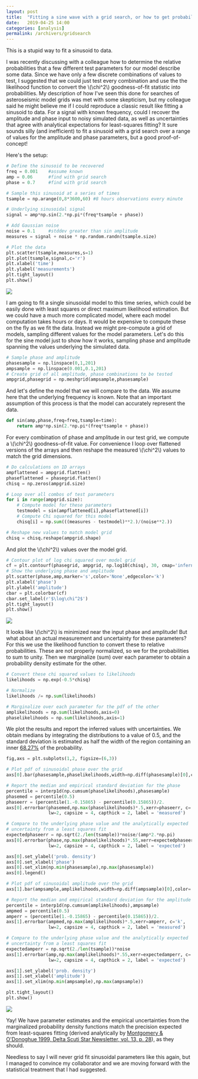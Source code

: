 ```yaml
---
layout: post
title:  "Fitting a sine wave with a grid search, or how to get probability density from goodness of fit"
date:   2019-04-25 14:00
categories: [analysis]
permalink: /archivers/gridsearch
---
```

This is a stupid way to fit a sinusoid to data.

I was recently discussing with a colleague how to determine the relative probabilities that a few different test parameters for our model describe some data.  Since we have only a few discrete combinations of values to test, I suggested that we could just test every combination and use the the likelihood function to convert the \\(\chi^2\\) goodness-of-fit statistic into probabilities. My description of how I've seen this done for searches of asteroseismic model grids was met with some skepticism, but my colleague said he might believe me if I could reproduce a classic result like fitting a sinusoid to data. For a signal with known frequency, could I recover the amplitude and phase input to noisy simulated data, as well as uncertainties that agree with analytical expectations for least-squares fitting?  It sure sounds silly (and inefficient) to fit a sinusoid with a grid search over a range of values for the amplitude and phase parameters, but a good proof-of-concept!

Here's the setup:
```python
# Define the sinusoid to be recovered
freq = 0.001   	#assume known
amp = 0.06     	#find with grid search
phase = 0.7    	#find with grid search

# Sample this sinusoid at a series of times
tsample = np.arange(0,8*3600,60) #8 hours observations every minute

# Underlying sinusoidal signal
signal = amp*np.sin(2.*np.pi*(freq*tsample + phase))

# Add Gaussian noise
noise = 0.1  	#stddev greater than sin amplitude
measures = signal + noise * np.random.randn(tsample.size)

# Plot the data
plt.scatter(tsample,measures,s=1)
plt.plot(tsample,signal,c='r')
plt.xlabel('time')
plt.ylabel('measurements')
plt.tight_layout()
plt.show()
```
<img src="http://keatonb.github.io/img/sinusoid.png" />

I am going to fit a single sinusoidal model to this time series, which could be easily done with least squares or direct maximum likelihood estimation. But we could have a much more complicated model, where each model computation takes hours or days.  It would be expensive to compute these on the fly as we fit the data.  Instead we might pre-compute a grid of models, sampling different values for the model parameters.  Let's do this for the sine model just to show how it works, sampling phase and amplitude spanning the values underlying the simulated data.  

```python
# Sample phase and amplitude
phasesample = np.linspace(0,1,201)
ampsample = np.linspace(0.001,0.1,201)
# Create grid of all amplitude, phase combinations to be tested
ampgrid,phasegrid = np.meshgrid(ampsample,phasesample)
```

And let's define the model that we will compare to the data. We assume here that the underlying frequency is known.  Note that an important assumption of this process is that the model can accurately represent the data.

```python
def sin(amp,phase,freq=freq,tsample=time):
    return amp*np.sin(2.*np.pi*(freq*tsample + phase))
```

For every combination of phase and amplitude in our test grid, we compute a \\(\chi^2\\) goodness-of-fit value. For convenience I loop over flattened versions of the arrays and then reshape the measured \\(\chi^2\\) values to match the grid dimensions.

```python
# Do calculations on 1D arrays
ampflattened = ampgrid.flatten()
phaseflattened = phasegrid.flatten()
chisq = np.zeros(ampgrid.size)

# Loop over all combos of test parameters
for i in range(ampgrid.size):
    # Compute model for these parameters
    testmodel = sin(ampflattened[i],phaseflattened[i])
    # Compute Chi squared for this model
    chisq[i] = np.sum(((measures - testmodel)**2.)/(noise**2.))

# Reshape new values to match model grid
chisq = chisq.reshape(ampgrid.shape)
```
And plot the \\(\chi^2\\) values over the model grid.

```python
# Contour plot of log chi squared over model grid
cf = plt.contourf(phasegrid, ampgrid, np.log10(chisq), 30, cmap='inferno_r',)
# Show the underlying phase and amplitude
plt.scatter(phase,amp,marker='s',color='None',edgecolor='k')
plt.xlabel('phase')
plt.ylabel('amplitude')
cbar = plt.colorbar(cf)
cbar.set_label(r'$\log\chi^2$')
plt.tight_layout()
plt.show()
```
<img src="http://keatonb.github.io/img/ampphasegrid.png" />

It looks like \\(\chi^2\\) is minimized near the input phase and amplitude! But what about an actual measurement and uncertainty for these parameters?  For this we use the likelihood function to convert these to relative probabilities. These are not properly normalized, so we for the probabilities to sum to unity.  Then we marginalize (sum) over each parameter to obtain a probability density estimate for the other. 

```python
# Convert these chi squared values to likelihoods
likelihoods = np.exp(-0.5*chisq)

# Normalize 
likelihoods /= np.sum(likelihoods)

# Marginalize over each parameter for the pdf of the other
amplikelihoods = np.sum(likelihoods,axis=0)
phaselikelihoods = np.sum(likelihoods,axis=1)
```

We plot the results and report the inferred values with uncertainties. We obtain medians by integrating the distributions to a value of 0.5, and the standard deviation is estimated as half the width of the region containing an inner [68.27%](https://en.wikipedia.org/wiki/68%E2%80%9395%E2%80%9399.7_rule) of the probability.

```python
fig,axs = plt.subplots(1,2, figsize=(6,3))

# Plot pdf of sinusoidal phase over the grid
axs[0].bar(phasesample,phaselikelihoods,width=np.diff(phasesample)[0],color='0.7')

# Report the median and empirical standard deviation for the phase
percentile = interp1d(np.cumsum(phaselikelihoods),phasesample)
phasemed = percentile(0.5)
phaseerr = (percentile(1.-0.15865) - percentile(0.15865))/2.
axs[0].errorbar(phasemed,np.max(phaselikelihoods)*.5,xerr=phaseerr, c='k', 
                lw=2, capsize = 4, capthick = 2, label = 'measured')

# Compare to the underlying phase value and the analytically expected 
# uncertainty from a least squares fit
expectedphaseerr = np.sqrt(2./len(tsample))*noise/(amp*2.*np.pi)
axs[0].errorbar(phase,np.max(phaselikelihoods)*.55,xerr=expectedphaseerr, c='red', 
                lw=2, capsize = 4, capthick = 2, label = 'expected')

axs[0].set_ylabel('prob. density')
axs[0].set_xlabel('phase')
axs[0].set_xlim(np.min(phasesample),np.max(phasesample))
axs[0].legend()

# Plot pdf of sinusoidal amplitude over the grid
axs[1].bar(ampsample,amplikelihoods,width=np.diff(ampsample)[0],color='0.7')

# Report the median and empirical standard deviation for the amplitude
percentile = interp1d(np.cumsum(amplikelihoods),ampsample)
ampmed = percentile(0.5)
amperr = (percentile(1.-0.15865) - percentile(0.15865))/2.
axs[1].errorbar(ampmed,np.max(amplikelihoods)*.5,xerr=amperr, c='k', 
                lw=2, capsize = 4, capthick = 2, label = 'measured')

# Compare to the underlying phase value and the analytically expected 
# uncertainty from a least squares fit
expectedamperr = np.sqrt(2./len(tsample))*noise
axs[1].errorbar(amp,np.max(amplikelihoods)*.55,xerr=expectedamperr, c='red', 
                lw=2, capsize = 4, capthick = 2, label = 'expected')

axs[1].set_ylabel('prob. density')
axs[1].set_xlabel('amplitude')
axs[1].set_xlim(np.min(ampsample),np.max(ampsample))

plt.tight_layout()
plt.show()
```
<img src="sinemarginalizedpdfs.png" />

Yay! We have parameter estimates and the empirical uncertainties from the marginalized probability density functions match the precision expected from least-squares fitting (derived analytically by [Montgomery & O'Donoghue 1999, Delta Scuti Star Newsletter, vol. 13, p. 28](http://adsabs.harvard.edu/abs/1999DSSN...13...28M)), as they should.

Needless to say I will never grid fit sinusoidal parameters like this again, but I managed to convince my collaborator and we are moving forward with the statistical treatment that I had suggested.